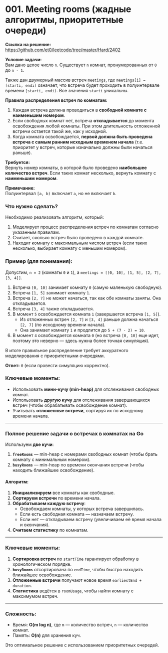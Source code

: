 # 001. Meeting rooms (жадные алгоритмы, приоритетные очереди)

**Ссылка на решение:**
https://github.com/et0/leetcode/tree/master/Hard/2402 

**Условие задачи:**  
Вам дано целое число `n`. Существует `n` комнат, пронумерованных от `0` до `n - 1`.  

Также дан двумерный массив встреч `meetings`, где `meetings[i] = [starti, endi]` означает, что встреча будет проходить в полуинтервале времени `[starti, endi)`. Все значения `starti` уникальны.  

**Правила распределения встреч по комнатам:**  
1. Каждая встреча должна проводиться в **свободной комнате с наименьшим номером**.  
2. Если свободных комнат нет, встреча **откладывается** до момента освобождения любой комнаты. При этом длительность отложенной встречи остается такой же, как у исходной.  
3. Когда комната освобождается, **первой должна быть проведена встреча с самым ранним исходным временем начала** (т.е. приоритет у встреч, которые изначально должны были начаться раньше).  

**Требуется:**  
Вернуть номер комнаты, в которой было проведено **наибольшее количество встреч**. Если таких комнат несколько, вернуть комнату с **наименьшим номером**.  

**Примечание:**  
Полуинтервал `[a, b)` включает `a`, но не включает `b`.  

### Что нужно сделать?  
Необходимо реализовать алгоритм, который:  
1. Моделирует процесс распределения встреч по комнатам согласно указанным правилам.  
2. Считает, сколько встреч было проведено в каждой комнате.  
3. Находит комнату с максимальным числом встреч (если таких несколько, выбирает комнату с меньшим номером).  

### Пример (для понимания):  
Допустим, `n = 2` (комнаты `0` и `1`), а `meetings = [[0, 10], [1, 5], [2, 7], [3, 4]]`.  

1. Встреча `[0, 10]` занимает комнату `0` (самую маленькую свободную).  
2. Встреча `[1, 5]` занимает комнату `1`.  
3. Встреча `[2, 7]` не может начаться, так как обе комнаты заняты. Она откладывается.  
4. Встреча `[3, 4]` также откладывается.  
5. В момент `5` освобождается комната `1` (завершается встреча `[1, 5]`).  
   - Из отложенных встреч `[2, 7]` и `[3, 4]` раньше должна начаться `[2, 7]` (по исходному времени начала).  
   - Она занимает комнату `1` и продлится до `5 + (7 - 2) = 10`.  
6. В момент `4` освобождается комната `0` (но встреча `[0, 10]` еще идет, поэтому это неверно — здесь нужна более точная симуляция).  

В итоге правильное распределение требует аккуратного моделирования с приоритетными очередями.  

**Ответ:** `0` (если провести симуляцию корректно).  

### Ключевые моменты:  
- Использовать **мини-кучу (min-heap)** для отслеживания свободных комнат.  
- Использовать **другую кучу** для отслеживания завершающихся встреч (чтобы обрабатывать освобождение комнат).  
- Учитывать **отложенные встречи**, сортируя их по исходному времени начала.  

---

### **Полное решение задачи о встречах в комнатах на Go**

Используем **две кучи**:
1. **`freeRooms`** — min-heap с номерами свободных комнат (чтобы брать комнату с минимальным номером).
2. **`busyRooms`** — min-heap по времени окончания встречи (чтобы находить ближайшее освобождение).

#### **Алгоритм:**
1. **Инициализируем** все комнаты как свободные.
2. **Сортируем встречи** по времени начала.
3. **Обрабатываем каждую встречу**:
   - Освобождаем комнаты, у которых встреча завершилась.
   - Если есть свободная комната — назначаем встречу.
   - Если нет — откладываем встречу (увеличиваем её время начала и окончания).
4. **Считаем статистику** по комнатам.

---

### **Ключевые моменты:**
1. **Сортировка встреч** по `startTime` гарантирует обработку в хронологическом порядке.
2. **`busyRooms`** отсортирована по `endTime`, чтобы быстро находить ближайшее освобождение.
3. **Отложенные встречи** получают новое время `earliestEnd + duration`.
4. **Статистика** ведётся в `roomUsage`, чтобы найти комнату с максимумом встреч.

---

### **Сложность:**
- Время: **O(m log n)**, где `m` — количество встреч, `n` — количество комнат.
- Память: **O(n)** для хранения куч.

Это оптимальное решение с использованием приоритетных очередей.